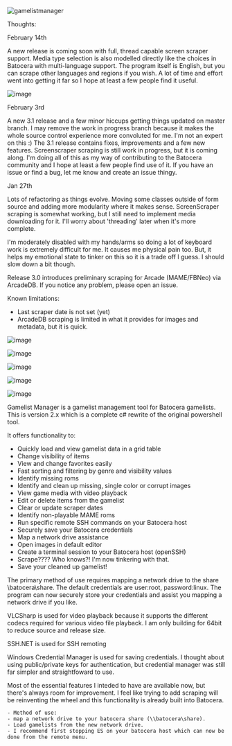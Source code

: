 ![gamelistmanager](https://github.com/RobG66/Gamelist-Manager/assets/91415974/42f6a366-00f5-4f1f-bb43-76816006d47b)

Thoughts:

February 14th

 A new release is coming soon with full, thread capable screen scraper support.  Media type selection is also modelled directly like the choices in Batocera with multi-language support.  The program itself is English, but you can scrape other languages and regions if you wish.  A lot of time and effort went into getting it far so I hope at least a few people find it useful.    

 ![image](https://github.com/RobG66/Gamelist-Manager/assets/91415974/17f2cd6f-d168-4985-8a61-660c0bb2b320)


February 3rd

 A new 3.1 release and a few minor hiccups getting things updated on master branch.  I may remove the work in progress branch because it makes the whole source control experience more convoluted for me.  I'm not an expert on this :)  The 3.1 release contains fixes, improvements and a few new features.  Screenscraper scraping is still work in progress, but it is coming along.  I'm doing all of this as my way of contributing to the Batocera community and I hope at least a few people find use of it.  If you have an issue or find a bug, let me know and create an issue thingy.
 

Jan 27th

 Lots of refactoring as things evolve.  Moving some classes outside of form source and adding more modularity where it makes sense.  ScreenScraper scraping is somewhat working, but I still need to implement media downloading for it.  I'll worry about 'threading' later when it's more complete.       

 I'm moderately disabled with my hands/arms so doing a lot of keyboard work is extremely difficult for me.  It causes me physical pain too.  But, it helps my emotional state to tinker on this so it is a trade off I guess.  I should slow down a bit though.     


 Release 3.0 introduces preliminary scraping for Arcade (MAME/FBNeo) via ArcadeDB.  If you notice any problem, please open an issue.

 Known limitations:
  - Last scraper date is not set (yet)
  - ArcadeDB scraping is limited in what it provides for images and metadata, but it is quick.
  
![image](https://github.com/RobG66/Gamelist-Manager/assets/91415974/bc72b184-4ed0-4727-9fdc-474ec075a355)

![image](https://github.com/RobG66/Gamelist-Manager/assets/91415974/8fd797d5-df41-4927-bfc9-9c89ccf06b9f)

![image](https://github.com/RobG66/Gamelist-Manager/assets/91415974/2186b78a-e3b9-4b8e-98ff-ec5ff0bfca74)

![image](https://github.com/RobG66/Gamelist-Manager/assets/91415974/68f57414-dbbd-4515-ba48-4133cae1120d)

![image](https://github.com/RobG66/Gamelist-Manager/assets/91415974/5792cef6-100b-4c35-97a5-a78d08b44fe3)


Gamelist Manager is a gamelist management tool for Batocera gamelists.  This is version 2.x which is a complete c# rewrite of the original powershell tool.  

It offers functionality to:

- Quickly load and view gamelist data in a grid table
- Change visibility of items
- View and change favorites easily
- Fast sorting and filtering by genre and visibility values
- Identify missing roms
- Identify and clean up missing, single color or corrupt images
- View game media with video playback
- Edit or delete items from the gamelist
- Clear or update scraper dates
- Identify non-playable MAME roms
- Run specific remote SSH commands on your Batocera host
- Securely save your Batocera credentials
- Map a network drive assistance
- Open images in default editor
- Create a terminal session to your Batocera host (openSSH)
- Scrape????  Who knows?!  I'm now tinkering with that.
- Save your cleaned up gamelist!

The primary method of use requires mapping a network drive to the share  \\batocera\share.  The default credentials are user:root, password:linux.  The program can now securely store your credentials and assist you mapping a network drive if you like.

VLCSharp is used for video playback because it supports the different codecs required for various video file playback.  I am only building for 64bit to reduce source and release size.    

SSH.NET is used for SSH remoting

Windows Credential Manager is used for saving credentials.  I thought about using public/private keys for authentication, but credential manager was still far simpler and straightfoward to use.

Most of the essential features I inteded to have are available now, but there's always room for improvement.  I feel like trying to add scraping will be reinventing the wheel and this functionality is already built into Batocera.  


    - Method of use:
    - map a network drive to your batocera share (\\batocera\share).
    - Load gamelists from the new network drive.
    - I recommend first stopping ES on your batocera host which can now be done from the remote menu.
    
    

